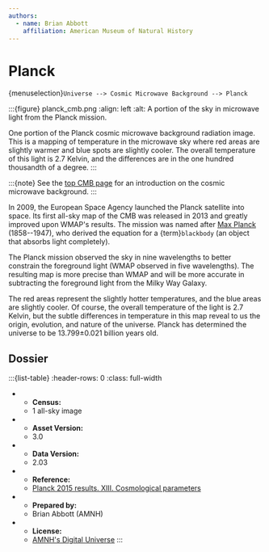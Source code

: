 ```yaml
---
authors:
  - name: Brian Abbott
    affiliation: American Museum of Natural History
---
```



# Planck

{menuselection}`Universe --> Cosmic Microwave Background --> Planck`




:::{figure} planck_cmb.png
:align: left
:alt: A portion of the sky in microwave light from the Planck mission.

One portion of the Planck cosmic microwave background radiation image. This is a mapping of temperature in the microwave sky where red areas are slightly warmer and blue spots are slightly cooler. The overall temperature of this light is 2.7 Kelvin, and the differences are in the one hundred thousandth of a degree. 
:::


:::{note}
See the [top CMB page](../index) for an introduction on the cosmic microwave background.
:::


In 2009, the European Space Agency launched the Planck satellite into space. Its first all-sky map of the CMB was released in 2013 and greatly improved upon WMAP's results. The mission was named after [Max Planck](https://en.wikipedia.org/wiki/Max_Planck) (1858--1947), who derived the equation for a {term}`blackbody` (an object that absorbs light completely).

The Planck mission observed the sky in nine wavelengths to better constrain the foreground light (WMAP observed in five wavelengths). The resulting map is more precise than WMAP and will be more accurate in subtracting the foreground light from the Milky Way Galaxy.

The red areas represent the slightly hotter temperatures, and the blue areas are slightly cooler. Of course, the overall temperature of the light is 2.7 Kelvin, but the subtle differences in temperature in this map reveal to us the origin, evolution, and nature of the universe. Planck has determined the universe to be 13.799&plusmn;0.021 billion years old.






## Dossier
:::{list-table}
:header-rows: 0
:class: full-width

* - **Census:**
  - 1 all-sky image
* - **Asset Version:**
  - 3.0
* - **Data Version:**
  - 2.03
* - **Reference:**
  - [Planck 2015 results. XIII. Cosmological parameters](https://doi.org/10.1051/0004-6361/201525830)
* - **Prepared by:**
  - Brian Abbott (AMNH)
* - **License:**
  - [AMNH's Digital Universe](https://www.amnh.org/research/hayden-planetarium/digital-universe/download/digital-universe-license)
:::
